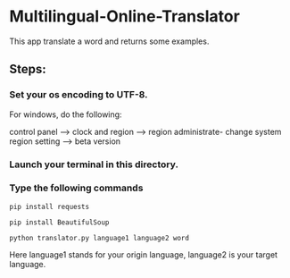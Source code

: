 # Multilingual-Online-Translator

This app translate a word and returns some examples.

## Steps:

### Set your os encoding to UTF-8.

For windows, do the following:  

control panel --> clock and region --> region administrate-
change system region setting --> beta version



### Launch your terminal in this directory.

### Type the following commands

`pip install requests`

`pip install BeautifulSoup`

`python translator.py language1 language2 word`

Here language1 stands for your origin language,  language2 is your target language.


 
